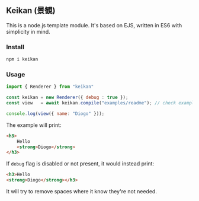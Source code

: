 ## Keikan (景観)

This is a node.js template module. It's based on EJS, written in ES6 with
simplicity in mind.

### Install

```sh
npm i keikan
```

### Usage

```js
import { Renderer } from "keikan"

const keikan = new Renderer({ debug : true });
const view   = await keikan.compile("examples/readme"); // check examples folder

console.log(view({ name: "Diogo" }));
```

The example will print:

```html
<h3>
	Hello
	<strong>Diogo</strong>
</h3>
```

If `debug` flag is disabled or not present, it would instead print:

```html
<h3>Hello
<strong>Diogo</strong></h3>
```

It will try to remove spaces where it know they're not needed.
